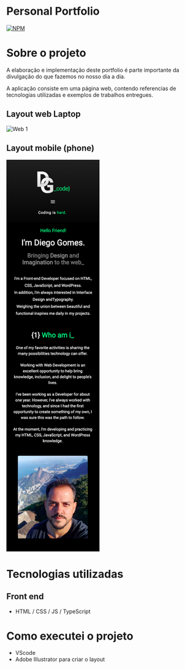 # Personal Portfolio
[![NPM](https://img.shields.io/npm/l/react)](https://github.com/devsuperior/sds1-wmazoni/blob/master/LICENSE) 

# Sobre o projeto


A elaboração e implementação deste portfolio é parte importante da divulgação do que fazemos no nosso dia a dia. 

A aplicação consiste em uma página web, contendo referencias de tecnologias utilizadas e exemplos de trabalhos entregues. 

## Layout web Laptop
![Web 1](https://github.com/Diego-Gomes84/Personal-Portfolio/blob/master/img/Screenshots/Screenshot_Laptop.png)

## Layout mobile (phone) 
![Mobile 1](https://github.com/Diego-Gomes84/Personal-Portfolio/blob/master/img/Screenshots/Layout_mobile_1.png)

# Tecnologias utilizadas

## Front end
- HTML / CSS / JS / TypeScript

# Como executei o projeto

- VScode
- Adobe Illustrator para criar o layout

